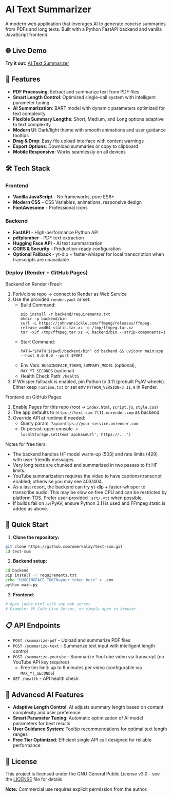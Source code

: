 # AI Text Summarizer 

A modern web application that leverages AI to generate concise summaries from PDFs and long texts. Built with a Python FastAPI backend and vanilla JavaScript frontend.

## 🌐 Live Demo

**Try it out:** [AI Text Summarizer](https://omerkalay.github.io/text-sum)

## 🚀 Features

- **PDF Processing**: Extract and summarize text from PDF files
- **Smart Length Control**: Optimized single-call system with intelligent parameter tuning
- **AI Summarization**: BART model with dynamic parameters optimized for text complexity
- **Flexible Summary Lengths**: Short, Medium, and Long options adaptive to text complexity
- **Modern UI**: Dark/light theme with smooth animations and user guidance tooltips
- **Drag & Drop**: Easy file upload interface with content warnings
- **Export Options**: Download summaries or copy to clipboard
- **Mobile Responsive**: Works seamlessly on all devices

## 🛠️ Tech Stack

### Frontend
- **Vanilla JavaScript** - No frameworks, pure ES6+
- **Modern CSS** - CSS Variables, animations, responsive design
- **FontAwesome** - Professional icons

### Backend
- **FastAPI** - High-performance Python API
- **pdfplumber** - PDF text extraction
- **Hugging Face API** - AI text summarization
- **CORS & Security** - Production-ready configuration
- **Optional Fallback** - yt-dlp + faster-whisper for local transcription when transcripts are unavailable

### Deploy (Render + GitHub Pages)

Backend on Render (Free):

1. Fork/clone repo → connect to Render as Web Service
2. Use the provided `render.yaml` or set:
   - Build Command:
     ```
     pip install -r backend/requirements.txt
     mkdir -p backend/bin
     curl -L https://johnvansickle.com/ffmpeg/releases/ffmpeg-release-amd64-static.tar.xz -o /tmp/ffmpeg.tar.xz
     tar -xJf /tmp/ffmpeg.tar.xz -C backend/bin --strip-components=1
     ```
   - Start Command:
     ```
     PATH="$PATH:$(pwd)/backend/bin" cd backend && uvicorn main:app --host 0.0.0.0 --port $PORT
     ```
   - Env Vars: `HUGGINGFACE_TOKEN`, `SUMMARY_MODEL` (optional), `MAX_YT_SECONDS` (optional)
   - Health Check Path: `/health`
3. If Whisper fallback is enabled, pin Python to 3.11 (prebuilt PyAV wheels). Either keep `runtime.txt` or set env `PYTHON_VERSION=3.11.9` in Render.

Frontend on GitHub Pages:

1. Enable Pages for this repo (root → `index.html`, `script.js`, `style.css`)
2. The app defaults to `https://text-sum-7t11.onrender.com` as backend
3. Override API at runtime if needed:
   - Query param: `?api=https://your-service.onrender.com`
   - Or persist: open console → `localStorage.setItem('apiBaseUrl','https://...')`

Notes for free tiers:

- The backend handles HF model warm-up (503) and rate limits (429) with user-friendly messages.
- Very long texts are chunked and summarized in two passes to fit HF limits.
- YouTube summarization requires the video to have captions/transcript enabled; otherwise you may see 403/404.
- As a last resort, the backend can try yt-dlp + faster-whisper to transcribe audio. This may be slow on free CPU and can be restricted by platform TOS. Prefer user-provided `.srt/.vtt` when possible.
- If builds fail on `av`/PyAV, ensure Python 3.11 is used and FFmpeg static is added as above.

## 🔧 Quick Start

1. **Clone the repository:**
```bash
git clone https://github.com/omerkalay/text-sum.git
cd text-sum
```

2. **Backend setup:**
```bash
cd backend
pip install -r requirements.txt
echo "HUGGINGFACE_TOKEN=your_token_here" > .env
python main.py
```

3. **Frontend:**
```bash
# Open index.html with any web server
# Example: VS Code Live Server, or simply open in browser
```

## 📋 API Endpoints

- `POST /summarize-pdf` - Upload and summarize PDF files
- `POST /summarize-text` - Summarize text input with intelligent length control
- `POST /summarize-youtube` - Summarize YouTube video via transcript (no YouTube API key required)
  - Free tier limit: up to 8 minutes per video (configurable via `MAX_YT_SECONDS`)
- `GET /health` - API health check

## 🧠 Advanced AI Features

- **Adaptive Length Control**: AI adjusts summary length based on content complexity and user preference
- **Smart Parameter Tuning**: Automatic optimization of AI model parameters for best results
- **User Guidance System**: Tooltip recommendations for optimal text length ranges
- **Free Tier Optimized**: Efficient single API call designed for reliable performance

## 📄 License

This project is licensed under the GNU General Public License v3.0 - see the [LICENSE](LICENSE) file for details.

**Note:** Commercial use requires explicit permission from the author.